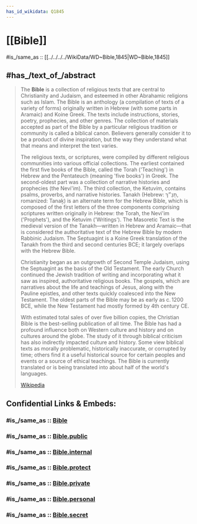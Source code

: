 ```yaml
---
has_id_wikidata: Q1845
---
```


# [[Bible]] 

#is_/same_as :: [[../../../../WikiData/WD~Bible,1845|WD~Bible,1845]] 

## #has_/text_of_/abstract 

> The **Bible** is a collection of religious texts that are central to Christianity and Judaism, and esteemed in other Abrahamic religions such as Islam. The Bible is an anthology (a compilation of texts of a variety of forms) originally written in Hebrew (with some parts in Aramaic) and Koine Greek.  The texts include instructions, stories, poetry, prophecies, and other genres. The collection of materials accepted as part of the Bible by a particular religious tradition or community is called a biblical canon. Believers generally consider it to be a product of divine inspiration, but the way they understand what that means and interpret the text varies.
>
> The religious texts, or scriptures, were compiled by different religious communities into various official collections. The earliest contained the first five books of the Bible, called the Torah ('Teaching') in Hebrew and the Pentateuch (meaning 'five books') in Greek. The second-oldest part was a collection of narrative histories and prophecies (the Nevi'im). The third collection, the Ketuvim, contains psalms, proverbs, and narrative histories. Tanakh (Hebrew: תָּנָ״ךְ‎, romanized: Tanaḵ) is an alternate term for the Hebrew Bible, which is composed of the first letters of the three components comprising scriptures written originally in Hebrew: the Torah, the Nevi'im ('Prophets'), and the Ketuvim ('Writings'). The Masoretic Text is the medieval version of the Tanakh—written in Hebrew and Aramaic—that is considered the authoritative text of the Hebrew Bible by modern Rabbinic Judaism. The Septuagint is a Koine Greek translation of the Tanakh from the third and second centuries BCE; it largely overlaps with the Hebrew Bible.
>
> Christianity began as an outgrowth of Second Temple Judaism, using the Septuagint as the basis of the Old Testament. The early Church continued the Jewish tradition of writing and incorporating what it saw as inspired, authoritative religious books. The gospels, which are narratives about the life and teachings of Jesus, along with the Pauline epistles, and other texts quickly coalesced into the New Testament. The oldest parts of the Bible may be as early as c. 1200 BCE, while the New Testament had mostly formed by 4th century CE. 
>
> With estimated total sales of over five billion copies, the Christian Bible is the best-selling publication of all time. The Bible has had a profound influence both on Western culture and history and on cultures around the globe. The study of it through biblical criticism has also indirectly impacted culture and history. Some view biblical texts as morally problematic, historically inaccurate, or corrupted by time; others find it a useful historical source for certain peoples and events or a source of ethical teachings. The Bible is currently translated or is being translated into about half of the world's languages.
>
> [Wikipedia](https://en.wikipedia.org/wiki/Bible) 


## Confidential Links & Embeds: 

### #is_/same_as :: [Bible](/_Standards/Philosophy/Metaphysic/Religion/Abrahamitic_Religion/Bible.md) 

### #is_/same_as :: [Bible.public](/_public/Philosophy/Metaphysic/Religion/Abrahamitic_Religion/Bible.public.md) 

### #is_/same_as :: [Bible.internal](/_internal/Philosophy/Metaphysic/Religion/Abrahamitic_Religion/Bible.internal.md) 

### #is_/same_as :: [Bible.protect](/_protect/Philosophy/Metaphysic/Religion/Abrahamitic_Religion/Bible.protect.md) 

### #is_/same_as :: [Bible.private](/_private/Philosophy/Metaphysic/Religion/Abrahamitic_Religion/Bible.private.md) 

### #is_/same_as :: [Bible.personal](/_personal/Philosophy/Metaphysic/Religion/Abrahamitic_Religion/Bible.personal.md) 

### #is_/same_as :: [Bible.secret](/_secret/Philosophy/Metaphysic/Religion/Abrahamitic_Religion/Bible.secret.md)

